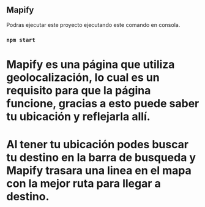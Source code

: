 ## Mapify

Podras ejecutar este proyecto ejecutando este comando en consola.

### `npm start`

# Mapify es una página que utiliza geolocalización, lo cual es un requisito para que la página funcione, gracias a esto puede saber tu ubicación y reflejarla allí.

# Al tener tu ubicación podes buscar tu destino en la barra de busqueda y Mapify trasara una linea en el mapa con la mejor ruta para llegar a destino.
